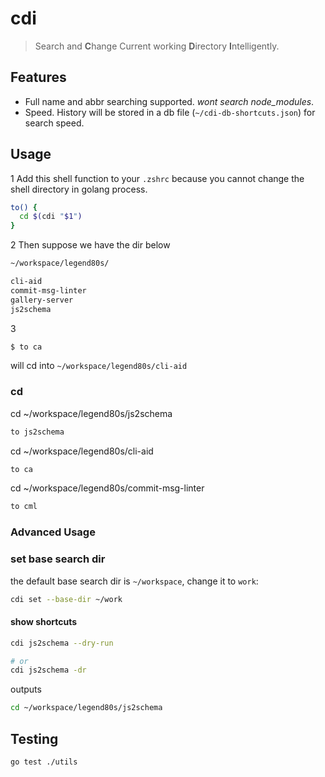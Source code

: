 # cdi

> Search and **C**hange Current working **D**irectory **I**ntelligently.

## Features

- Full name and abbr searching supported. *wont search node_modules*.
- Speed. History will be stored in a db file (`~/cdi-db-shortcuts.json`) for search speed.

## Usage

1 Add this shell function to your `.zshrc` because you cannot change the shell directory in golang process.

```sh
to() {
  cd $(cdi "$1")
}
```

2 Then suppose we have the dir below

```txt
~/workspace/legend80s/

cli-aid
commit-msg-linter
gallery-server
js2schema
```

3

```sh
$ to ca
```

will cd into `~/workspace/legend80s/cli-aid`

### cd

cd ~/workspace/legend80s/js2schema

```sh
to js2schema
```

cd ~/workspace/legend80s/cli-aid

```sh
to ca
```

cd ~/workspace/legend80s/commit-msg-linter

```sh
to cml
```

### Advanced Usage

### set base search dir

the default base search dir is `~/workspace`, change it to `work`:

```sh
cdi set --base-dir ~/work
```

#### show shortcuts

```sh
cdi js2schema --dry-run

# or
cdi js2schema -dr
```

outputs

```sh
cd ~/workspace/legend80s/js2schema
```

## Testing

```sh
go test ./utils
```
